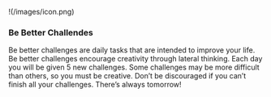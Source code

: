 
!(/images/icon.png)
### Be Better Challendes
Be better challenges are daily tasks that are intended to improve your life. Be better challenges encourage creativity through lateral thinking. Each day you will be given 5 new challenges. Some challenges may be more difficult than others, so you must be creative. Don’t be discouraged if you can’t finish all your challenges. There’s always tomorrow!